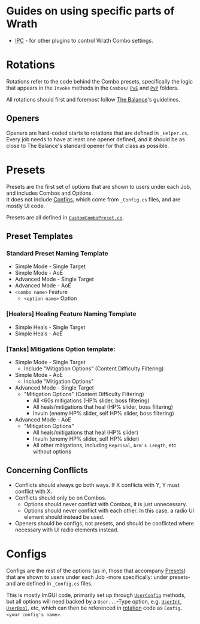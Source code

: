 ﻿# Guides on using specific parts of Wrath

- [IPC](/docs/IPC.md) - for other plugins to control Wrath Combo settings.

# Rotations
Rotations refer to the code behind the Combo presets, specifically the logic
that appears in the `Invoke` methods in the `Combos/` [`PvE`](/WrathCombo/Combos/PvE)
and [`PvP`](/WrathCombo/Combos/PvP)  folders.

All rotations should first and foremost follow
[The Balance](https://discord.gg/thebalanceffxiv)'s guidelines.

## Openers
Openers are hard-coded starts to rotations that are defined in `_Helper.cs`.
Every job needs to have at least one opener defined, and it should be as close
to The Balance's standard opener for that class as possible.

# Presets
Presets are the first set of options that are shown to users under each Job, and
includes Combos and Options.\
It does not include [Configs](#configs), which come from `_Config.cs` files, and are 
mostly UI code.

Presets are all defined in [`CustomComboPreset.cs`](/WrathCombo/Combos/CustomComboPreset.cs).

## Preset Templates
### Standard Preset Naming Template
- Simple Mode - Single Target
- Simple Mode - AoE
- Advanced Mode - Single Target
- Advanced Mode - AoE
- `<combo name>` Feature
  - `<option name>` Option

### [Healers] Healing Feature Naming Template
- Simple Heals - Single Target
- Simple Heals - AoE

### [Tanks] Mitigations Option template:
- Simple Mode - Single Target
  - Include "Mitigation Options" (Content Difficulty Filtering)
- Simple Mode - AoE
  - Include "Mitigation Options"
- Advanced Mode - Single Target
  - "Mitigation Options" (Content Difficulty Filtering)
    - All <60s mitigations (HP% slider, boss filtering)
    - All heals/mitigations that heal (HP% slider, boss filtering)
    - Invuln (enemy HP% slider, self HP% slider, boss filtering)
- Advanced Mode - AoE
  - "Mitigation Options"
    - All heals/mitigations that heal (HP% slider)
    - Invuln (enemy HP% slider, self HP% slider)
    - All other mitigations, including `Reprisal`, `Arm's Length`, etc without options

## Concerning Conflicts
- Conflicts should always go both ways. If X conflicts with Y, Y must conflict with X.
- Conflicts should only be on Combos.
  - Options should never conflict with Combos, it is just unnecessary.
  - Options should never conflict with each other. In this case, a radio UI element should instead be used.
- Openers should be configs, not presets, and should be conflicted where necessary with UI radio elements instead.

# Configs
Configs are the rest of the options (as in, those that accompany [Presets](#presets))
that are shown to users under each Job -more specifically: under presets- and are
defined in `_Config.cs` files.

This is mostly ImGUI code, primarily set up through
[`UserConfig`](/WrathCombo/Window/Functions/UserConfig.cs) methods, but all options
will need backed by a `User...`-Type option, e.g.
[`UserInt`](/WrathCombo/CustomCombo/Functions/Config.cs#L45),
[`UserBool`](/WrathCombo/CustomCombo/Functions/Config.cs#L64), etc, 
which can then be referenced in [rotation](#rotations) code as
`Config.<your config's name>`.

